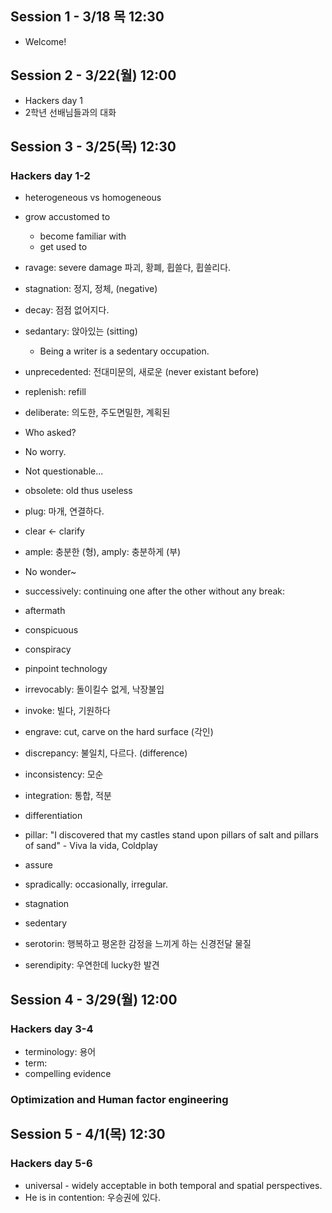 ## Session 1 - 3/18 목 12:30

+ Welcome!

## Session 2 - 3/22(월) 12:00

+ Hackers day 1
+ 2학년 선배님들과의 대화

## Session 3 - 3/25(목) 12:30

### Hackers day 1-2

+ heterogeneous vs homogeneous
+ grow accustomed to
    + become familiar with
    + get used to
+ ravage: severe damage 파괴, 황폐, 휩쓸다, 휩쓸리다.
+ stagnation: 정지, 정체, (negative)
+ decay: 점점 없어지다.
+ sedantary: 앉아있는 (sitting)
    + Being a writer is a sedentary occupation.
+ unprecedented: 전대미문의, 새로운 (never existant before)
+ replenish: refill
+ deliberate: 의도한, 주도면밀한, 계획된
+ Who asked?
+ No worry.
+ Not questionable...
+ obsolete: old thus useless
+ plug: 마개, 연결하다.
+ clear <- clarify
+ ample: 충분한 (형), amply: 충분하게 (부)
+ No wonder~
+ successively: continuing one after the other without any break:

+ aftermath
+ conspicuous
+ conspiracy
+ pinpoint technology
+ irrevocably: 돌이킬수 없게, 낙장불입 
+ invoke: 빌다, 기원하다
+ engrave: cut, carve on the hard surface (각인)
+ discrepancy: 불일치, 다르다. (difference)
+ inconsistency: 모순 
+ integration: 통합, 적분
+ differentiation
+ pillar: "I discovered that my castles stand upon pillars of salt and pillars of sand" - Viva la vida, Coldplay
+ assure
+ spradically: occasionally, irregular.

+ stagnation
+ sedentary
+ serotorin: 행복하고 평온한 감정을 느끼게 하는 신경전달 물질 
+ serendipity: 우연한데 lucky한 발견

## Session 4 - 3/29(월) 12:00

### Hackers day 3-4

+ terminology: 용어
+ term: 
+ compelling evidence

### Optimization and Human factor engineering

## Session 5 - 4/1(목) 12:30

### Hackers day 5-6

+ universal - widely acceptable in both temporal and spatial perspectives.
+ He is in contention: 우승권에 있다.

